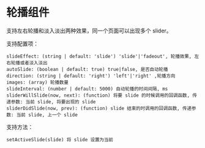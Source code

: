 # 轮播组件

支持左右轮播和淡入淡出两种效果，同一个页面可以出现多个 slider。

支持配置项：

    slideEffect: (string | default: 'slide') 'slide'|'fadeout', 轮播效果, 左右轮播或者淡入淡出
    autoSlide: (boolean | default: true) true|false, 是否自动轮播
    direction: (string | default: 'right') 'left'|'right' ,轮播方向
    images: (array) 轮播数量
    slideInterval: (number | default: 5000) 自动轮播的时间间隔, ms
    sliderWillSlide(now, next): (function) 将要 slide 的时候调用的回调函数, 传递参数: 当前 slide, 将要出现的 slide
    sliderDidSlide(now, prev): (function) slide 结束的时调用的回调函数, 传递参数: 当前 slide, 上一个 slide
    
支持方法：

    setActiveSlide(slide) 将 slide 设置为当前
